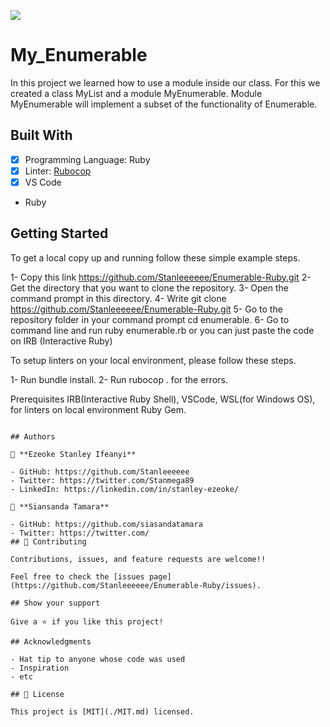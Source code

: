 ![](https://img.shields.io/badge/Microverse-blueviolet)

# My_Enumerable
In this project we learned how to use a module inside our class. For this we created a class MyList and a module MyEnumerable.  Module MyEnumerable will implement a subset of the functionality of Enumerable.

## Built With

- [x] Programming Language: Ruby
- [x] Linter: [Rubocop](https://rubocop.org/)
- [x] VS Code

- Ruby

## Getting Started

To get a local copy up and running follow these simple example steps.

1- Copy this link https://github.com/Stanleeeeee/Enumerable-Ruby.git
2- Get the directory that you want to clone the repository.
3- Open the command prompt in this directory.
4- Write git clone https://github.com/Stanleeeeee/Enumerable-Ruby.git
5- Go to the repository folder in your command prompt cd enumerable.
6- Go to command line and run ruby enumerable.rb or you can just paste the code on IRB (Interactive Ruby)

To setup linters on your local environment, please follow these steps.

1- Run bundle install. 2- Run rubocop . for the errors.

Prerequisites
IRB(Interactive Ruby Shell), VSCode, WSL(for Windows OS), for linters on local environment Ruby Gem.
```

## Authors

👤 **Ezeoke Stanley Ifeanyi**

- GitHub: https://github.com/Stanleeeeee
- Twitter: https://twitter.com/Stanmega89
- LinkedIn: https://linkedin.com/in/stanley-ezeoke/

👤 **Siansanda Tamara**

- GitHub: https://github.com/siasandatamara
- Twitter: https://twitter.com/
## 🤝 Contributing

Contributions, issues, and feature requests are welcome!!

Feel free to check the [issues page](https://github.com/Stanleeeeee/Enumerable-Ruby/issues).

## Show your support

Give a ⭐️ if you like this project!

## Acknowledgments

- Hat tip to anyone whose code was used
- Inspiration
- etc

## 📝 License

This project is [MIT](./MIT.md) licensed.
